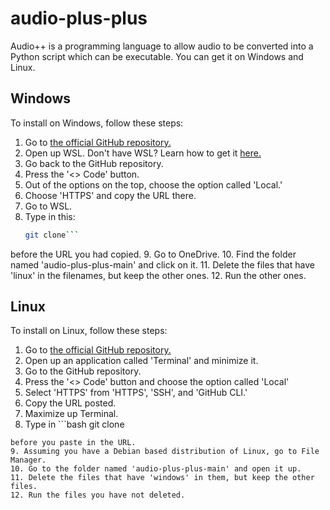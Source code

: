 # audio-plus-plus
Audio++ is a programming language to allow audio to be converted into a Python script which can be executable. You can get it on Windows and Linux.
## Windows
To install on Windows, follow these steps:
1. Go to [the official GitHub repository.](https://github.com/akishore15/audio-plus-plus/tree/main)
2. Open up WSL. Don't have WSL? Learn how to get it [here.](https://learn.microsoft.com/en-us/windows/wsl/install)
3. Go back to the GitHub repository.
4. Press the '<> Code' button.
5. Out of the options on the top, choose the option called 'Local.'
6. Choose 'HTTPS' and copy the URL there.
7. Go to WSL.
8. Type in this:
   ```bash
   git clone```
  before the URL you had copied.
9. Go to OneDrive.
10. Find the folder named 'audio-plus-plus-main' and click on it.
11. Delete the files that have 'linux' in the filenames, but keep the other ones.
12. Run the other ones.
## Linux
To install on Linux, follow these steps:
1. Go to [the official GitHub repository.](https://github.com/akishore15/audio-plus-plus/tree/main)
2. Open up an application called 'Terminal' and minimize it.
3. Go to the GitHub repository.
4. Press the '<> Code' button and choose the option called 'Local'
5. Select 'HTTPS' from 'HTTPS', 'SSH', and 'GitHub CLI.'
6. Copy the URL posted.
7. Maximize up Terminal.
8. Type in ```bash
git clone
```
before you paste in the URL.
9. Assuming you have a Debian based distribution of Linux, go to File Manager.
10. Go to the folder named 'audio-plus-plus-main' and open it up.
11. Delete the files that have 'windows' in them, but keep the other files.
12. Run the files you have not deleted.
